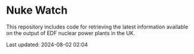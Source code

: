 # Nuke Watch

This repository includes code for retrieving the latest information available on the output of EDF nuclear power plants in the UK.

Last updated: 2024-08-02 02:04
